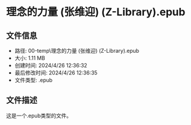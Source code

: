 ﻿# 理念的力量 (张维迎) (Z-Library).epub

## 文件信息
- 路径: 00-temp\理念的力量 (张维迎) (Z-Library).epub
- 大小: 1.11 MB
- 创建时间: 2024/4/26 12:36:32
- 最后修改时间: 2024/4/26 12:36:35
- 文件类型: .epub

## 文件描述
这是一个.epub类型的文件。

